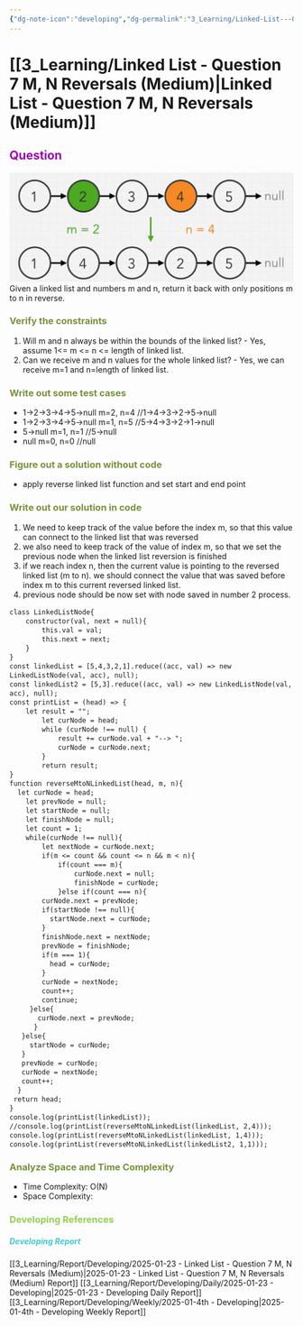 ```yaml
---
{"dg-note-icon":"developing","dg-permalink":"3_Learning/Linked-List---Question-7-M,-N-Reversals-(Medium)","created-date":"2025-01-23 3:39:08 pm","date":"2025-01-23","type":"developing","tags":["developing"],"aliases":null,"name":"Linked List - Question 7 M, N Reversals (Medium)","courseName":"Master the Coding Interview Big Tech (FAANG) Interviews","dg-publish":true,"permalink":"/3_Learning/Linked-List---Question-7-M,-N-Reversals-(Medium)/","dgPassFrontmatter":true,"noteIcon":"developing"}
---
```



# [[3_Learning/Linked List - Question 7 M, N Reversals (Medium)\|Linked List - Question 7 M, N Reversals (Medium)]]
## <font color="#9d0ab3">Question</font>
![Utilities/Images/Pasted image 20250123154056.jpeg](/img/user/Utilities/Images/Pasted%20image%2020250123154056.jpeg)
Given a linked list and numbers m and n, return it back with only positions m to n in reverse.

### <font color="#76923c">Verify the constraints</font>
1. Will m and n always be within the bounds of the linked list? - Yes, assume 1<= m <= n <= length of linked list.
2. Can we receive m and n values for the whole linked list? - Yes, we can receive m=1 and n=length of linked list.

### <font color="#76923c">Write out some test cases</font>
- 1->2->3->4->5->null m=2, n=4 //1->4->3->2->5->null
- 1->2->3->4->5->null m=1, n=5 //5->4->3->2->1->null
- 5->null m=1, n=1 //5->null
- null m=0, n=0 //null

### <font color="#76923c">Figure out a solution without code</font>
- apply reverse linked list function and set start and end point

### <font color="#76923c">Write out our solution in code</font>
1. We need to keep track of the value before the index m, so that this value can connect to the linked list that was reversed
2. we also need to keep track of the value of index m, so that we set the previous node when the linked list reversion is finished 
3. if we reach index n, then the current value is pointing to the reversed linked list (m to n). we should connect the value that was saved before index m to this current reversed linked list. 
4. previous node should be now set with node saved in number 2 process.

```run-js
class LinkedListNode{
	constructor(val, next = null){
		this.val = val;
		this.next = next;
	}
}
const linkedList = [5,4,3,2,1].reduce((acc, val) => new LinkedListNode(val, acc), null);
const linkedList2 = [5,3].reduce((acc, val) => new LinkedListNode(val, acc), null);
const printList = (head) => {
	let result = "";
        let curNode = head;
        while (curNode !== null) {
            result += curNode.val + "--> ";
            curNode = curNode.next;
        }
        return result;
}
function reverseMtoNLinkedList(head, m, n){
  let curNode = head;
    let prevNode = null;
    let startNode = null;
    let finishNode = null;
    let count = 1;
    while(curNode !== null){
        let nextNode = curNode.next;
        if(m <= count && count <= n && m < n){
            if(count === m){
                curNode.next = null;
                finishNode = curNode;
            }else if(count === n){
        curNode.next = prevNode;
        if(startNode !== null){
          startNode.next = curNode;
        }
        finishNode.next = nextNode;
        prevNode = finishNode;  
        if(m === 1){
          head = curNode;
        }
        curNode = nextNode;
        count++;
        continue;
     }else{
       curNode.next = prevNode;
      }
   }else{
     startNode = curNode;
   }
   prevNode = curNode;
   curNode = nextNode;
   count++;
  }
 return head;
}
console.log(printList(linkedList));
//console.log(printList(reverseMtoNLinkedList(linkedList, 2,4)));
console.log(printList(reverseMtoNLinkedList(linkedList, 1,4)));
console.log(printList(reverseMtoNLinkedList(linkedList2, 1,1)));
```

### <font color="#76923c">Analyze Space and Time Complexity</font>
- Time Complexity: O(N)
- Space Complexity:
















### <font color="#92d050">Developing References</font>
##### <font color="#41c9cb">Developing Report</font>
[[3_Learning/Report/Developing/2025-01-23 - Linked List - Question 7 M, N Reversals (Medium)\|2025-01-23 - Linked List - Question 7 M, N Reversals (Medium) Report]]
[[3_Learning/Report/Developing/Daily/2025-01-23 - Developing\|2025-01-23 - Developing Daily Report]]
[[3_Learning/Report/Developing/Weekly/2025-01-4th - Developing\|2025-01-4th - Developing Weekly Report]]





